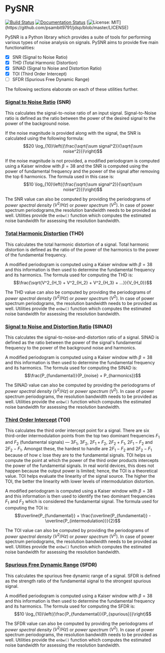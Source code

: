 # PySNR

[![Build Status](https://app.travis-ci.com/psambit9791/pysnr.svg?branch=master)](https://app.travis-ci.com/psambit9791/pysnr)
[![Documentation Status](https://readthedocs.org/projects/pysnr/badge/?version=latest)](https://pysnr.readthedocs.io/en/latest/?badge=latest)
[![License: MIT](https://img.shields.io/badge/License-MIT-blue.svg?)](https://github.com/psambit9791/jdsp/blob/master/LICENSE)

PySNR is a Python library which provides a suite of tools for performing various types of noise analysis on  signals. 
PySNR aims to provide five main functionalities:
- [x] SNR (Signal to Noise Ratio)
- [x] THD (Total Harmonic Distortion)
- [x] SINAD (Signal to Noise and Distortion Ratio)
- [x] TOI (Third Order Intercept)
- [ ] SFDR (Spurious Free Dynamic Range)

The following sections elaborate on each of these utilities further.


### <u>Signal to Noise Ratio</u> (SNR)

This calculates the signal-to-noise ratio of an input signal. Signal-to-Noise ratio is defined as the ratio 
between the power of the desired signal to the power of the background noise.

If the noise magnitude is provided along with the signal, the SNR is calculated using the following formula: 
$$20 \log_{10}\left({\frac{\sqrt{\sum signal^2}}{\sqrt{\sum noise^2}}}\right)$$

If the noise magnitude is not provided, a modified periodogram is computed using a Kaiser window with $\beta = 38$
and the SNR is computed using the power of fundamental frequency and the power of the signal after removing the top 6 
harmonics. The formula used in this case is:
$$10 \log_{10}\left({\frac{\sqrt{\sum signal^2}}{\sqrt{\sum noise^2}}}\right)$$

The SNR value can also be computed by providing the periodograms of *power spectral density* $(V^{2}/Hz)$ or 
*power spectrum* $(V^{2})$. In case of power spectrum periodograms,the resolution bandwidth needs to be provided 
as well. Utilities provide the ```enbw()``` function which computes the estimated noise bandwidth for assessing 
the resolution bandwidth.


### <u>Total Harmonic Distortion</u> (THD)

This calculates the total harmonic distortion of a signal. Total harmonic distortion is defined as the ratio
of the power of the harmonics to the power of the fundamental frequency.

A modified periodogram is computed using a Kaiser window with $\beta = 38$ and this information is then used to 
determine the fundamental frequency and its harmonics. The formula used for computing the THD is:
$$\frac{\sqrt{V^2_{H_1} + V^2_{H_2} + V^2_{H_3} + ...}}{V_{H_0}}$$

The THD value can also be computed by providing the periodograms of *power spectral density* $(V^{2}/Hz)$ or 
*power spectrum* $(V^{2})$. In case of power spectrum periodograms, the resolution bandwidth needs to be provided 
as well. Utilities provide the ```enbw()``` function which computes the estimated noise bandwidth for assessing 
the resolution bandwidth.


### <u>Signal to Noise and Distortion Ratio</u> (SINAD)

This calculates the signal-to-noise-and-distortion ratio of a signal. SINAD is defined as the ratio between the 
power of the signal's fundamental frequency to the power of the background noise and harmonics.

A modified periodogram is computed using a Kaiser window with $\beta = 38$ and this information is then used to 
determine the fundamental frequency and its harmonics. The formula used for computing the SINAD is:
$$\frac{P_{fundamental}}{P_{noise} + P_{harmonics}}$$

The SINAD value can also be computed by providing the periodograms of *power spectral density* $(V^{2}/Hz)$ or 
*power spectrum* $(V^{2})$. In case of power spectrum periodograms, the resolution bandwidth needs to be provided 
as well. Utilities provide the ```enbw()``` function which computes the estimated noise bandwidth for assessing 
the resolution bandwidth.

### <u>Third Order Intercept</u> (TOI)

This calculates the third order intercept point for a signal. There are six third-order intermodulation points from the 
top two dominant frequencies $F_1$ and $F_2$ (fundamental signals) &mdash; $3F_1$, $3F_2$, $2F_1 + F_2$, $2F_2 + F_1$, 
$2F_1 - F_2$ and $2F_2 - F_1$. Amongst these, the hardest to handle are $2F_1 - F_2$ and $2F_2 - F_1$ because of how c
lose they are to the fundamental signals. TOI helps us compute the point at which the power of the third order products 
intercepts the power of the fundamental signals. In real world devices, this does not happen because the output power is 
limited; hence, the TOI is a theoretical value. TOI helps evaluate the linearity of the signal source. The higher the 
TOI, the better the linearity with lower levels of intermodulation distortion.

A modified periodogram is computed using a Kaiser window with $\beta = 38$ and this information is then used to identify
the two dominant frequencies $F_1$ and $F_2$ which is considered the fundamental signal. The formula used for computing 
the TOI is:
$$\overline{P_{fundamental}} + \frac{\overline{P_{fundamental}} - \overline{P_{intermodulation}}}{2}$$

The TOI value can also be computed by providing the periodograms of *power spectral density* $(V^{2}/Hz)$ or 
*power spectrum* $(V^{2})$. In case of power spectrum periodograms, the resolution bandwidth needs to be provided 
as well. Utilities provide the ```enbw()``` function which computes the estimated noise bandwidth for assessing 
the resolution bandwidth.

### <u>Spurious Free Dynamic Range</u> (SFDR)

This calculates the spurious free dynamic range of a signal. SFDR is defined as the strength ratio of the fundamental 
signal to the strongest spurious signal.

A modified periodogram is computed using a Kaiser window with $\beta = 38$ and this information is then used to 
determine the fundamental frequency and its harmonics. The formula used for computing the SFDR is:
$$10 \log_{10}\left({\frac{P_{fundamental}}{P_{spurious}}}\right)$$

The SFDR value can also be computed by providing the periodograms of *power spectral density* $(V^{2}/Hz)$ or 
*power spectrum* $(V^{2})$. In case of power spectrum periodograms, the resolution bandwidth needs to be provided 
as well. Utilities provide the ```enbw()``` function which computes the estimated noise bandwidth for assessing 
the resolution bandwidth.